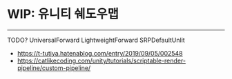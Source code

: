 # WIP: 유니티 쉐도우맵


-----------

TODO?
UniversalForward
LightweightForward
SRPDefaultUnlit

- https://t-tutiya.hatenablog.com/entry/2019/09/05/002548
- https://catlikecoding.com/unity/tutorials/scriptable-render-pipeline/custom-pipeline/